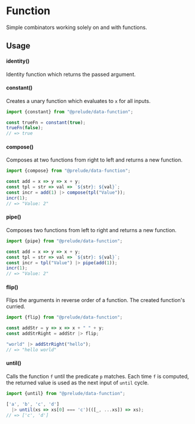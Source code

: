# Function

Simple combinators working solely on and with functions.

## Usage

#### identity()

Identity function which returns the passed argument.

#### constant()

Creates a unary function which evaluates to `x` for all inputs.

```js
import {constant} from "@prelude/data-function";

const trueFn = constant(true);
trueFn(false);
// => true
```

#### compose()

Composes at two functions from right to left and returns a new function. 

```js
import {compose} from "@prelude/data-function";

const add = x => y => x + y;
const tpl = str => val => `${str}: ${val}`;
const incr = add(1) |> compose(tpl("Value"));
incr(1);
// => "Value: 2"
```

#### pipe()

Composes two functions from left to right and returns a new function. 

```js
import {pipe} from "@prelude/data-function";

const add = x => y => x + y;
const tpl = str => val => `${str}: ${val}`;
const incr = tpl("Value") |> pipe(add(1));
incr(1);
// => "Value: 2"
```

#### flip()

Flips the arguments in reverse order of a function. The created function's  
curried.

```js
import {flip} from "@prelude/data-function";

const addStr = y => x => x + " " + y;
const addStrRight = addStr |> flip;

"world" |> addStrRight("hello");
// => "hello world"
```

#### until()

Calls the function `f` until the predicate `p` matches. Each time `f` is
computed, the returned value is used as the next input of `until` cycle.

```js
import {until} from "@prelude/data-function";

['a', 'b', 'c', 'd']
  |> until(xs => xs[0] === 'c')(([_, ...xs]) => xs);
// => ['c', 'd']
```
